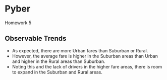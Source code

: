 # Pyber
Homework 5

## Observable Trends

* As expected, there are more Urban fares than Suburban or Rural.
* However, the average fare is higher in the Suburban areas than Urban and higher in the Rural areas than Suburban. 
* Noting this and the lack of drivers in the higher fare areas, there is room to expand in the Suburban and Rural areas. 
